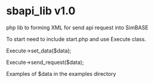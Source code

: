 # sbapi_lib v1.0
php lib to forming XML for send api request into SimBASE

To start need to include start.php and use Execute class.



Execute->set_data($data);

Execute->send_request($data);

Examples of $data in the examples directory
